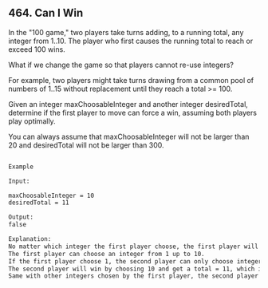 ## 464. Can I Win

In the "100 game," two players take turns adding, to a running total, any integer 
from 1..10. The player who first causes the running total to reach or exceed 100 wins.

What if we change the game so that players cannot re-use integers?

For example, two players might take turns drawing from a common pool of 
numbers of 1..15 without replacement until they reach a total >= 100.

Given an integer maxChoosableInteger and another integer desiredTotal, 
determine if the first player to move can force a win, assuming both players
play optimally.

You can always assume that maxChoosableInteger will not be larger than 20 and
desiredTotal will not be larger than 300.

```html

Example

Input:

maxChoosableInteger = 10
desiredTotal = 11

Output:
false

Explanation:
No matter which integer the first player choose, the first player will lose.
The first player can choose an integer from 1 up to 10.
If the first player choose 1, the second player can only choose integers from 2 up to 10.
The second player will win by choosing 10 and get a total = 11, which is >= desiredTotal.
Same with other integers chosen by the first player, the second player will always win.

```